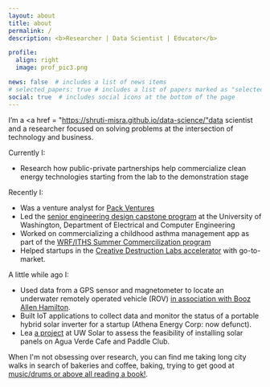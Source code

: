 ```yaml
---
layout: about
title: about
permalink: /
description: <b>Researcher | Data Scientist | Educator</b>

profile:
  align: right
  image: prof_pic3.png

news: false  # includes a list of news items
# selected_papers: true # includes a list of papers marked as "selected={true}"
social: true  # includes social icons at the bottom of the page
---
```


I’m a <a href = "https://shruti-misra.github.io/data-science/"data scientist</a> and a researcher focused on solving problems at the intersection of technology and business.

Currently I:

- Research how public-private partnerships help commercialize clean energy technologies starting from the lab to the demonstration stage

Recently I:

- Was a venture analyst for <a href = "https://www.packvc.com/">Pack Ventures</a>
- Led the <a href = "https://www.ece.uw.edu/entrepreneurship/entrepreneurial-capstone/">senior engineering design capstone program</a> at the University of Washington, Department of Electrical and Computer Engineering
- Worked on commercializing a childhood asthma management app as part of the <a href = "https://www.iths.org/education/graduate/commercialization-fellowship/">  WRF/ITHS Summer Commercilization program</a>
- Helped startups in the  <a href = "https://creativedestructionlab.com/locations/seattle/">Creative Destruction Labs accelerator</a> with go-to-market.

A little while ago I: 
- Used data from a GPS sensor and magnetometer to locate an underwater remotely operated vehicle (ROV) <a href = "https://www.ece.uw.edu/spotlight/entrepreneurial-students-present-project-at-booz-allen-hamilton-idea-fest/">in association with Booz Allen Hamilton</a>.
- Built IoT applications to collect data and monitor the status of a portable hybrid solar inverter for a startup (Athena Energy Corp: now defunct).
- Lea <a href = "https://www.washington.edu/boundless/powering-promise/">a project</a> at UW Solar to assess the feasibility of installing solar panels on Agua Verde Cafe and Paddle Club. 

When I'm not obsessing over research, you can find me taking long city walks in search of bakeries and coffee, baking, trying to get good at <a href = "https://shruti-misra.github.io/ps/">music/drums or above all reading a book!</a>.
